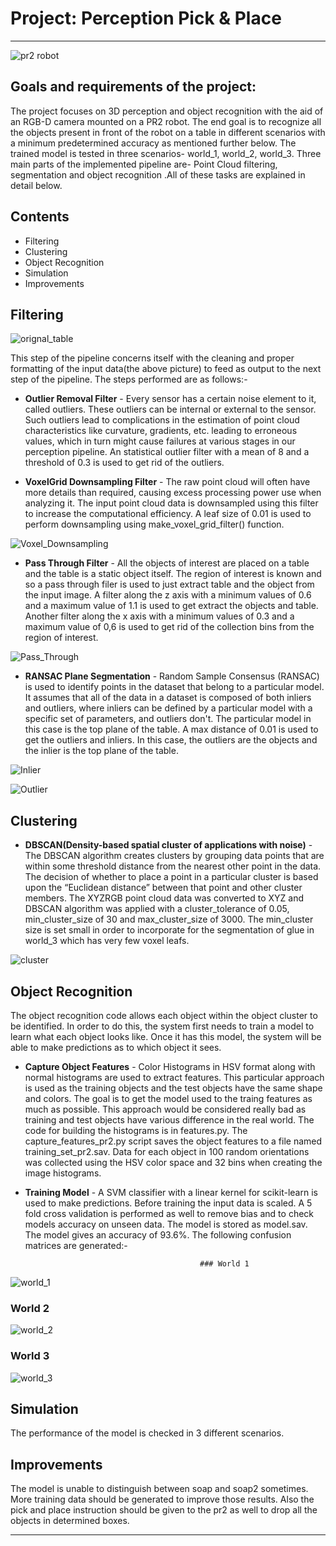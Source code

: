 [//]: # (Image References)
[pr2_robot]:./Pictures/simulation.png
[Voxel_Downsampling]:./Pictures/Voxel_Downsampling.png
[orignal_table]:./Pictures/orignal_table.png
[Pass_Through]:./Pictures/Pass_Through.png
[Inlier]:./Pictures/Inlier.png
[Outlier]:./Pictures/Outlier.png
[cluster]:./Pictures/cluster.png
[world_1]:./Pictures/world_1.png
[world_2]:./Pictures/world_2.png
[world_3]:./Pictures/world_3.png

# Project: Perception Pick & Place
---

![pr2 robot][pr2_robot]

## Goals and requirements of the project:
The project focuses on 3D perception and object recognition with the aid of an RGB-D camera mounted on a PR2 robot. The end goal is to recognize all the objects present in front of the robot on a table in different scenarios with a minimum predetermined accuracy as mentioned further below. The trained model is tested in three scenarios- world_1, world_2, world_3. Three main parts of the implemented pipeline are- Point Cloud filtering, segmentation and object recognition .All of these tasks are explained in detail below.


## Contents


* Filtering
* Clustering
* Object Recognition
* Simulation
* Improvements


## Filtering

![orignal_table][orignal_table]

This step of the pipeline concerns itself with the cleaning and proper formatting of the input data(the above picture) to feed as output to the next step of the pipeline. The steps performed are as follows:-

* __Outlier Removal Filter__ - Every sensor has a certain noise element to it, called outliers. These outliers can be internal or external to the sensor. Such outliers lead to complications in the estimation of point cloud characteristics like curvature, gradients, etc. leading to erroneous values, which in turn might cause failures at various stages in our perception pipeline. An statistical outlier filter with a mean of 8 and a threshold of 0.3 is used to get rid of the outliers.

* __VoxelGrid Downsampling Filter__ - The raw point cloud will often have more details than required, causing excess processing power use when analyzing it. The input point cloud data is downsampled using this filter to increase the computational efficiency. A leaf size of 0.01 is used to perform downsampling using make_voxel_grid_filter() function.

![Voxel_Downsampling][Voxel_Downsampling]

* __Pass Through Filter__ - All the objects of interest are placed on a table and the table is a static object itself. The region of interest is known and so a pass through filer is used to just extract table and the object from the input image. A filter along the z axis with a minimum values of 0.6 and a maximum value of 1.1 is used to get extract the objects and table. Another filter along the x axis with a minimum values of 0.3 and a maximum value of 0,6 is used to get rid of the collection bins from the region of interest.

![Pass_Through][Pass_Through]

* __RANSAC Plane Segmentation__ - Random Sample Consensus (RANSAC) is used to identify points in the dataset that belong to a particular model. It assumes that all of the data in a dataset is composed of both inliers and outliers, where inliers can be defined by a particular model with a specific set of parameters, and outliers don't. The particular model in this case is the top plane of the table. A max distance of 0.01 is used to get the outliers and inliers. In this case, the outliers are the objects and the inlier is the top plane of the table.

![Inlier][Inlier]

![Outlier][Outlier]


## Clustering


* __DBSCAN(Density-based spatial cluster of applications with noise)__ - The DBSCAN algorithm creates clusters by grouping data points that are within some threshold distance from the nearest other point in the data. The decision of whether to place a point in a particular cluster is based upon the “Euclidean distance” between that point and other cluster members. The XYZRGB point cloud data was converted to XYZ and DBSCAN algorithm was applied with a cluster_tolerance of 0.05, min_cluster_size of 30 and max_cluster_size of 3000. The min_cluster size is set small in order to incorporate for the segmentation of glue in world_3 which has very few voxel leafs.

![cluster][cluster]

## Object Recognition


The object recognition code allows each object within the object cluster to be identified. In order to do this, the system first needs to train a model to learn what each object looks like. Once it has this model, the system will be able to make predictions as to which object it sees.

* __Capture Object Features__ - Color Histograms in HSV format along with normal histograms are used to extract features. This particular approach is used as the training objects and the test objects have the same shape and colors. The goal is to get the model used to the traing features as much as possible. This approach would be considered really bad as training and test objects have various difference in the real world. The code for building the histograms is in features.py. The capture_features_pr2.py script saves the object features to a file named training_set_pr2.sav. Data for each object in 100 random orientations was collected using the HSV color space and 32 bins when creating the image histograms.

* __Training Model__ - A SVM classifier with a linear kernel for scikit-learn is used to make predictions. Before training the input data is scaled. A 5 fold cross validation is performed as well to remove bias and to check models accuracy on unseen data. The model is stored as model.sav. The model gives an accuracy of 93.6%. The following confusion matrices are generated:-

                                             ### World 1

![world_1][world_1]

### World 2

![world_2][world_2]

### World 3

![world_3][world_3]

## Simulation


The performance of the model is checked in 3 different scenarios.

## Improvements


The model is unable to distinguish between soap and soap2 sometimes. More training data should be generated to improve those results. Also the pick and place instruction should be given to the pr2 as well to drop all the objects in determined boxes.

---
